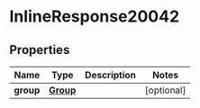 

# InlineResponse20042

## Properties

Name | Type | Description | Notes
------------ | ------------- | ------------- | -------------
**group** | [**Group**](Group.md) |  |  [optional]



